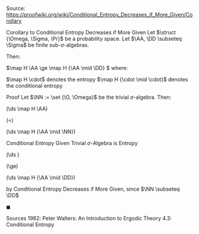 # 

Source: https://proofwiki.org/wiki/Conditional_Entropy_Decreases_if_More_Given/Corollary

Corollary to Conditional Entropy Decreases if More Given
Let $\struct {\Omega, \Sigma, \Pr}$ be a probability space.
Let $\AA, \DD \subseteq \Sigma$ be finite sub-$\sigma$-algebras.

Then:

$\map H \AA \ge \map H {\AA \mid \DD} $
where:

$\map H \cdot$ denotes the entropy
$\map H {\cdot \mid \cdot}$ denotes the conditional entropy


Proof
Let $\NN := \set {\O, \Omega}$ be the trivial $\sigma$-algebra.
Then:














\(\ds \map H \AA\)

\(=\)







\(\ds \map H {\AA \mid \NN}\)





Conditional Entropy Given Trivial $\sigma$-Algebra is Entropy














\(\ds \)

\(\ge\)







\(\ds \map H {\AA \mid \DD}\)





by Conditional Entropy Decreases if More Given, since $\NN \subseteq \DD$



$\blacksquare$


Sources
1982: Peter Walters: An Introduction to Ergodic Theory $4.3$: Conditional Entropy




